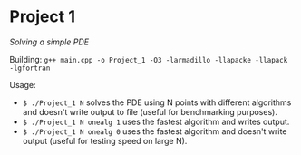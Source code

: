 Project 1
=========
*Solving a simple PDE*

Building:
`g++ main.cpp -o Project_1 -O3 -larmadillo -llapacke -llapack -lgfortran`

Usage:
- `$ ./Project_1 N` solves the PDE using N points with different algorithms and doesn't write output to file (useful for benchmarking purposes).
- `$ ./Project_1 N onealg 1` uses the fastest algorithm and writes output.
- `$ ./Project_1 N onealg 0` uses the fastest algorithm and doesn't write output (useful for testing speed on large N).

